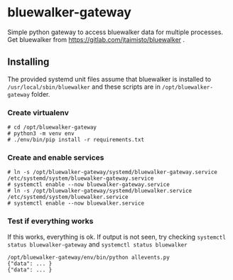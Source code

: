 # bluewalker-gateway

Simple python gateway to access bluewalker data for multiple processes. Get bluewalker from https://gitlab.com/jtaimisto/bluewalker .

## Installing

The provided systemd unit files assume that bluewalker is installed to `/usr/local/sbin/bluewalker` and these scripts are in `/opt/bluewalker-gateway` folder.

### Create virtualenv
```
# cd /opt/bluewalker-gateway
# python3 -m venv env
# ./env/bin/pip install -r requirements.txt
```

### Create and enable services
```
# ln -s /opt/bluewalker-gateway/systemd/bluewalker-gateway.service /etc/systemd/system/bluewalker-gateway.service
# systemctl enable --now bluewalker-gateway.service
# ln -s /opt/bluewalker-gateway/systemd/bluewalker.service /etc/systemd/system/bluewalker.service
# systemctl enable --now bluewalker.service
```

### Test if everything works

If this works, everything is ok. If output is not seen, try checking `systemctl status bluewalker-gateway` and `systemctl status bluewalker`

```
/opt/bluewalker-gateway/env/bin/python allevents.py
{"data": ... }
{"data": ... }
```

